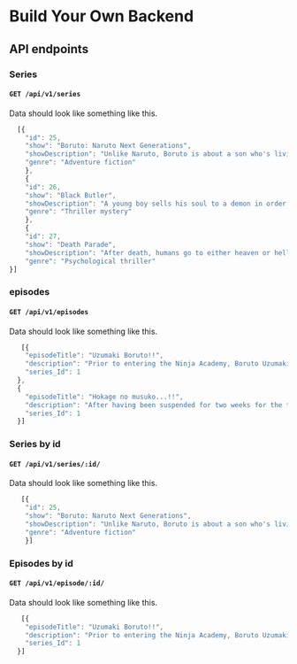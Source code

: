 # Build Your Own Backend

## API endpoints

### Series

#### `GET /api/v1/series`
Data should look like something like this.

```javascript
  [{
    "id": 25,
    "show": "Boruto: Naruto Next Generations",
    "showDescription": "Unlike Naruto, Boruto is about a son who's living his life along his friend, avoiding being in his father's shadow. He has adventures in younger version, in school, revealing new abilities.",
    "genre": "Adventure fiction"
    },
    {
    "id": 26,
    "show": "Black Butler",
    "showDescription": "A young boy sells his soul to a demon in order to avenge his family's death and successfully lead their influential toy manufacturing company. The demon takes the form of a loyal butler who's always dressed in black.",
    "genre": "Thriller mystery"
    },
    {
    "id": 27,
    "show": "Death Parade",
    "showDescription": "After death, humans go to either heaven or hell. But for some, at the instant of their death, they arrive at the Quindecim, a bar attended by the mysterious white-haired Decim.",
    "genre": "Psychological thriller"
}]
```
### episodes

#### `GET /api/v1/episodes`
Data should look like something like this.

```javascript
   [{
    "episodeTitle": "Uzumaki Boruto!!",
    "description": "Prior to entering the Ninja Academy, Boruto Uzumaki, the son of Naruto Uzumaki, meets a bullied boy named Denki Kaminarimon, who is being forced to join the academy for the sake of his father's company.",
    "series_Id": 1
  },
  {
    "episodeTitle": "Hokage no musuko...!!",
    "description": "After having been suspended for two weeks for the trouble he caused at the entrance ceremony, Boruto finally begins his days attending the academy.",
    "series_Id": 1
  }]
```
### Series by id

#### `GET /api/v1/series/:id/`
Data should look like something like this.

```javascript
   [{
    "id": 25,
    "show": "Boruto: Naruto Next Generations",
    "showDescription": "Unlike Naruto, Boruto is about a son who's living his life along his friend, avoiding being in his father's shadow. He has adventures in younger version, in school, revealing new abilities.",
    "genre": "Adventure fiction"
    }]
```

### Episodes by id

#### `GET /api/v1/episode/:id/`
Data should look like something like this.

```javascript
   [{
    "episodeTitle": "Uzumaki Boruto!!",
    "description": "Prior to entering the Ninja Academy, Boruto Uzumaki, the son of Naruto Uzumaki, meets a bullied boy named Denki Kaminarimon, who is being forced to join the academy for the sake of his father's company.",
    "series_Id": 1
  }]
```
